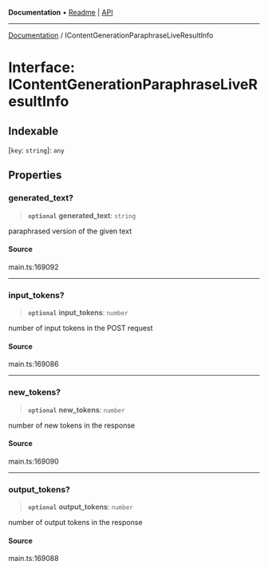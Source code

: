 **Documentation** • [Readme](../README.md) \| [API](../globals.md)

***

[Documentation](../README.md) / IContentGenerationParaphraseLiveResultInfo

# Interface: IContentGenerationParaphraseLiveResultInfo

## Indexable

 \[`key`: `string`\]: `any`

## Properties

### generated\_text?

> **`optional`** **generated\_text**: `string`

paraphrased version of the given text

#### Source

main.ts:169092

***

### input\_tokens?

> **`optional`** **input\_tokens**: `number`

number of input tokens in the POST request

#### Source

main.ts:169086

***

### new\_tokens?

> **`optional`** **new\_tokens**: `number`

number of new tokens in the response

#### Source

main.ts:169090

***

### output\_tokens?

> **`optional`** **output\_tokens**: `number`

number of output tokens in the response

#### Source

main.ts:169088
